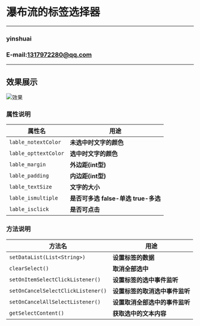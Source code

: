 瀑布流的标签选择器
================
****
### yinshuai
### E-mail:1317972280@qq.com
****

## 效果展示
![效果](https://github.com/yinshuaiblog/Lable/blob/master/Lable.gif)

### 属性说明
|属性名|用途|
|----|-----|
|`lable_notextColor`|**未选中时文字的颜色**|
|`lable_opttextColor`|**选中时文字的颜色**|
|`lable_margin`|**外边距(int型)**|
|`lable_padding`|**内边距(int型)**|
|`lable_textSize`|**文字的大小**|
|`lable_ismultiple`|**是否可多选 false-单选  true-多选**|
|`lable_isclick`|**是否可点击**|

### 方法说明
|方法名|用途|
|----|-----|
|`setDataList(List<String>)`|**设置标签的数据**|
|`clearSelect()`|**取消全部选中**|
|`setOnItemSelectClickListener()`|**设置标签的选中事件监听**|
|`setOnCancelSelectClickListener()`|**设置标签的取消选中事件监听**|
|`setOnCancelAllSelectListener()`|**设置取消全部选中的事件监听**|
|`getSelectContent()`|**获取选中的文本内容**|
